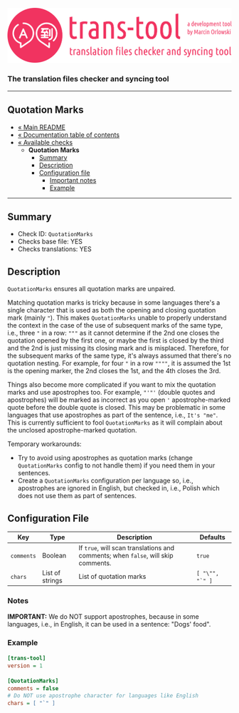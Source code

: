 ![trans-tool logo](../../artwork/trans-tool-logo.png)

### The translation files checker and syncing tool ###

---

## Quotation Marks ##

* [« Main README](../../README.md)
* [« Documentation table of contents](../README.md)
* [« Available checks](README.md)
  * **Quotation Marks**
    * [Summary](#summary)
    * [Description](#description)
    * [Configuration file](#configuration-file)
      * [Important notes](#notes)
      * [Example](#example)

---

## Summary ##

* Check ID: `QuotationMarks`
* Checks base file: YES
* Checks translations: YES

## Description ##

`QuotationMarks` ensures all quotation marks are unpaired.

Matching quotation marks is tricky because in some languages there's a single character that is used
as both the opening and closing quotation mark (mainly `"`). This makes `QuotationMarks` unable to
properly understand the context in the case of the use of subsequent marks of the same type, i.e.,
three `"` in a row: `"""` as it cannot determine if the 2nd one closes the quotation opened by the
first one, or maybe the first is closed by the third and the 2nd is just missing its closing mark
and is misplaced. Therefore, for the subsequent marks of the same type, it's always assumed that
there's no quotation nesting. For example, for four `"` in a row `""""`, it is assumed the 1st is
the opening marker, the 2nd closes the 1st, and the 4th closes the 3rd.

Things also become more complicated if you want to mix the quotation marks and use apostrophes too.
For example, `"'"'` (double quotes and apostrophes) will be marked as incorrect as you open `'`
apostrophe-marked quote before the double quote is closed. This may be problematic in some languages
that use apostrophes as part of the sentence, i.e., `It's "me"`. This is currently sufficient to
fool `QuotationMarks` as it will complain about the unclosed apostrophe-marked quotation.

Temporary workarounds:

* Try to avoid using apostrophes as quotation marks (change `QuotationMarks` config to not handle
  them) if you need them in your sentences.
* Create a `QuotationMarks` configuration per language so, i.e., apostrophes are ignored in English,
  but checked in, i.e., Polish which does not use them as part of sentences.

## Configuration File ##

| Key        | Type            | Description                                                                       | Defaults          |
|------------|-----------------|-----------------------------------------------------------------------------------|-------------------|
| `comments` | Boolean         | If `true`, will scan translations and comments; when `false`, will skip comments. | `true`            |
| `chars`    | List of strings | List of quotation marks                                                           | ``[ "\"", "`" ]`` |

### Notes ###

**IMPORTANT:** We do NOT support apostrophes, because in some languages, i.e., in English, it can be
used in a sentence: "Dogs' food".

### Example ###

```ini
[trans-tool]
version = 1

[QuotationMarks]
comments = false
# Do NOT use apostrophe character for languages like English
chars = [ "`" ]
```
